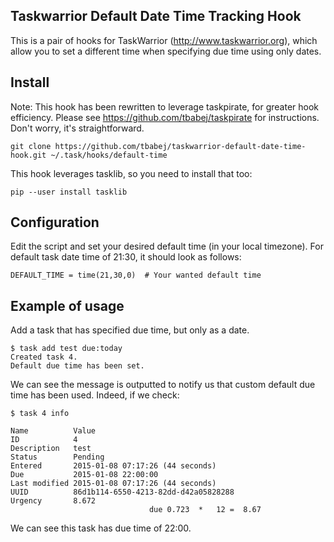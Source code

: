 Taskwarrior Default Date Time Tracking Hook
-------------------------------------------

This is a pair of hooks for TaskWarrior (http://www.taskwarrior.org),
which allow you to set a different time when specifying due time
using only dates.


Install
-------

Note: This hook has been rewritten to leverage taskpirate, for greater hook efficiency.
Please see https://github.com/tbabej/taskpirate for instructions. Don't worry, it's straightforward.

```
git clone https://github.com/tbabej/taskwarrior-default-date-time-hook.git ~/.task/hooks/default-time
```

This hook leverages tasklib, so you need to install that too:

```
pip --user install tasklib
```

Configuration
-------------

Edit the script and set your desired default time (in your local timezone).
For default task date time of 21:30, it should look as follows:

```
DEFAULT_TIME = time(21,30,0)  # Your wanted default time
```

Example of usage
----------------

Add a task that has specified due time, but only as a date.

```
$ task add test due:today
Created task 4.
Default due time has been set.
```

We can see the message is outputted to notify us that
custom default due time has been used. Indeed, if we check:

```
$ task 4 info

Name          Value                                     
ID            4
Description   test                                      
Status        Pending
Entered       2015-01-08 07:17:26 (44 seconds)          
Due           2015-01-08 22:00:00
Last modified 2015-01-08 07:17:26 (44 seconds)          
UUID          86d1b114-6550-4213-82dd-d42a05828288
Urgency       8.672                                     
                               due 0.723  *   12 =  8.67
```

We can see this task has due time of 22:00.
